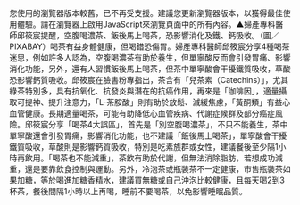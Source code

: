您使用的瀏覽器版本較舊，已不再受支援。建議您更新瀏覽器版本，以獲得最佳使用體驗。請在瀏覽器上啟用JavaScript來瀏覽頁面中的所有內容。▲婦產專科醫師邱筱宸提醒，空腹喝濃茶、飯後馬上喝茶，恐影響消化及鐵、鈣吸收。（圖／PIXABAY）喝茶有益身體健康，但喝錯恐傷胃。婦產專科醫師邱筱宸分享4種喝茶迷思，例如許多人認為，空腹喝濃茶有助於養生，但單寧酸反而會引發胃痛、影響消化功能，另外，還有人習慣飯後馬上喝茶，但茶中單寧酸會干擾鐵質吸收，草酸恐影響鈣質吸收。邱筱宸在臉書粉專指出，茶含有「兒茶素（Catechins）」，尤其綠茶特別多，具有抗氧化、抗發炎與潛在的抗癌作用，再來是「咖啡因」，適量攝取可提神、提升注意力，「L-茶胺酸」則有助於放鬆、減緩焦慮，「黃酮類」有益心血管健康。長期適量喝茶，可能有助降低心血管疾病、代謝症候群及部分癌症風險。邱筱宸分享「喝茶4大誤區」，首先是「別空腹喝濃茶」，不只不能養生，茶中單寧酸還會引發胃痛，影響消化功能，也不建議「飯後馬上喝茶」，單寧酸會干擾鐵質吸收，草酸則是影響鈣質吸收，特別是吃素族群或女性，建議餐後至少隔1小時再飲用。「喝茶也不能減重」，茶飲有助於代謝，但無法消除脂肪，若想成功減重，還是要靠飲食控制與運動。另外，冷泡茶或瓶裝茶不一定健康，市售瓶裝茶如果加糖，等於喝進加糖香精水，建議買無糖或自己沖泡比較健康，且每天喝2到3杯茶，餐後間隔1小時以上再喝，睡前不要喝茶，以免影響睡眠品質。